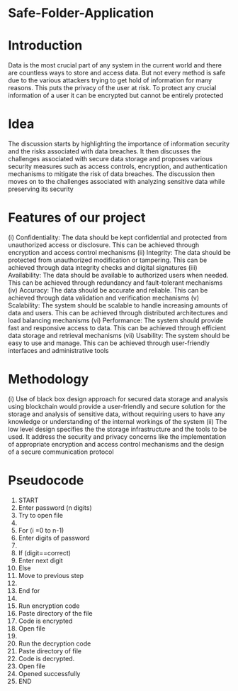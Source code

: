 # Safe-Folder-Application

# Introduction 

Data is the most crucial part of any system in the current world and there are countless ways to store and access data. But not every method is safe due to the various attackers trying to get hold of information for many reasons. This puts the privacy of the user at risk. To protect any crucial information of a user it can be encrypted but cannot be entirely protected

# Idea

The discussion starts by highlighting the importance of information security and the risks associated with data breaches. It then discusses the challenges associated with secure data storage and proposes various security measures such as access controls, encryption, and authentication mechanisms to mitigate the risk of data breaches. The discussion then moves on to the challenges associated with analyzing sensitive data while preserving its security

# Features of our project

(i)	Confidentiality: The data should be kept confidential and protected from unauthorized access or disclosure. This can be achieved through encryption and access control mechanisms
(ii)	Integrity: The data should be protected from unauthorized modification or tampering. This can be achieved through data integrity checks and digital signatures
(iii)	Availability: The data should be available to authorized users when needed. This can be achieved through redundancy and fault-tolerant mechanisms
(iv)	Accuracy: The data should be accurate and reliable. This can be achieved through data validation and verification mechanisms
(v)	Scalability: The system should be scalable to handle increasing amounts of data and users. This can be achieved through distributed architectures and load balancing mechanisms
(vi)	Performance: The system should provide fast and responsive access to data. This can be achieved through efficient data storage and retrieval mechanisms
(vii)	Usability: The system should be easy to use and manage. This can be achieved through user-friendly interfaces and administrative tools

# Methodology 

(i) Use of black box design approach for secured data storage and analysis using blockchain would provide a user-friendly and secure solution for the storage and analysis of sensitive data, without requiring users to have any knowledge or understanding of the internal workings of the system
(ii) The low level design specifies the the storage infrastructure and the tools to be used. It address the security and privacy concerns like the implementation of appropriate encryption and access control mechanisms and the design of a secure communication protocol

# Pseudocode

1.	START
2.	Enter password (n digits)
3.	Try to open file
4.	
5.	For (i =0 to n-1)
6.	Enter digits of password
7.	
8.	If (digit==correct)
9.	Enter next digit
10.	Else
11.	Move to previous step
12.	
13. End for
14. 
15.	Run encryption code
16.	Paste directory of the file
17.	Code is encrypted
18.	Open file
19.	
20.	Run the decryption code
21.	Paste directory of file
22.	Code is decrypted.
23.	Open file
24.	Opened successfully
25.	END

